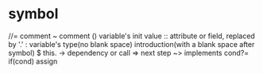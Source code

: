 # symbol
//=          comment
~            comment
()           variable's init value
::           attribute or field, replaced by '.'
:            variable's type(no blank space)
             introduction(with a blank space after symbol)
$            this.
->           dependency or call
=>           next step
~>           implements
cond?=       if(cond) assign